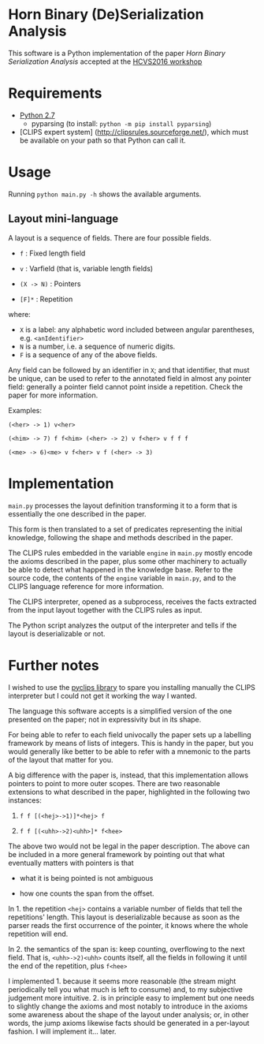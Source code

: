 Horn Binary (De)Serialization Analysis
======================================
This software is a Python implementation of the paper *Horn Binary Serialization
 Analysis* accepted at the [HCVS2016 workshop](http://hcvs2016.it.uu.se/)

# Requirements
  * [Python 2.7](https://www.python.org/download/releases/2.7/) 
    * pyparsing (to install: `python -m pip install pyparsing`)
  * [CLIPS expert system] (http://clipsrules.sourceforge.net/), which must be 
    available on your path so that Python can call it. 
    
# Usage
Running `python main.py -h` shows the available arguments. 

## Layout mini-language
A layout is a sequence of fields. There are four possible fields.

 * `f` : Fixed length field
      
 * `v` : Varfield (that is, variable length fields)
      
 * `(X -> N)` : Pointers
      
 * `[F]*` : Repetition
      

where:

 * `X` is a label: any alphabetic word included between angular parentheses, e.g.
 `<anIdentifier>`
 * `N` is a number, i.e. a sequence of numeric digits.
 * `F` is a sequence of any of the above fields.

Any field can be followed by an identifier in `X`; and that identifier, that 
 must be unique, can be used to refer to the annotated field in almost any 
 pointer field: generally a pointer field cannot point inside a repetition.
 Check the paper for more information.

Examples:

```(<her> -> 1) v<her>```

```(<him> -> 7) f f<him> (<her> -> 2) v f<her> v f f f```

```(<me> -> 6)<me> v f<her> v f (<her> -> 3)```

# Implementation
`main.py` processes the layout definition transforming it to a form that is 
essentially the one described in the paper. 
 
This form is then translated to a set of predicates representing the initial 
knowledge, following the shape and methods described in the paper. 

The CLIPS rules embedded in the variable `engine` in `main.py` mostly encode 
the axioms described in the paper, plus some other machinery to actually be 
able to detect what happened in the knowledge base. Refer to the source code, 
the contents  of the `engine` variable in `main.py`, and to the CLIPS language 
reference for more information.
  
The CLIPS interpreter, opened as a subprocess, receives the facts extracted 
from the input layout together with the CLIPS rules as input.  

The Python script analyzes the output of the interpreter and tells if the 
layout is deserializable or not.

# Further notes
I wished to use the [pyclips library](https://github.com/almostearthling/pyclips
) to spare you installing manually the CLIPS interpreter but I could not get it 
working the way I wanted.

The language this software accepts is a simplified version of the one presented
on the paper; not in expressivity but in its shape.

For being able to refer to each field univocally the paper sets up a labelling
framework by means of lists of integers. This is handy in the paper, but 
you would generally like better to be able to refer with a mnemonic to the parts
of the layout that matter for you.

A big difference with the paper is, instead, that this implementation allows
pointers to point to more outer scopes. There are two reasonable extensions 
to what described in the paper, highlighted in the following two instances:

1. ```f f [(<hej>->1)]*<hej> f```

2. ```f f [(<uhh>->2)<uhh>]* f<hee>```

The above two would not be legal in the paper description.
The above can be included in a more general framework by pointing out that what
 eventually matters with pointers is that

* what it is being pointed is not ambiguous 

* how one counts the span from the offset.

In 1. the repetition `<hej>` contains a variable number of fields that tell the 
repetitions' length. This layout is deserializable because as soon as the parser
reads the first occurrence of the pointer, it knows where the whole repetition
will end.

In 2. the semantics of the span is: keep counting, overflowing to the next 
field. That is, `<uhh>->2)<uhh>` counts itself, all the fields in following it 
until the end of the repetition, plus `f<hee>`

I implemented 1. because it seems more reasonable (the stream might periodically
tell you what much is left to consume) and, to my subjective judgement more 
intuitive. 2. is in principle easy to implement but one needs to slightly change
 the axioms and most notably to introduce in the axioms some awareness about
 the shape of the layout under analysis; or, in other words, the jump axioms
 likewise facts should be generated in a per-layout fashion. I will implement it...
 later.